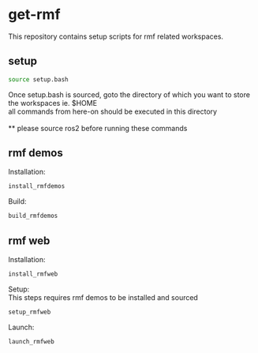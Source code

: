 # get-rmf
This repository contains setup scripts for rmf related workspaces.

## setup
``` bash
source setup.bash
```
Once setup.bash is sourced, goto the directory of which you want to store the workspaces ie. $HOME <br>
all commands from here-on should be executed in this directory
<br><br>
** please source ros2 before running these commands

## rmf demos
Installation:
``` bash
install_rmfdemos
```

Build:
``` bash
build_rmfdemos
```

## rmf web
Installation:
``` bash
install_rmfweb
```

Setup: <br>
This steps requires rmf demos to be installed and sourced
``` bash
setup_rmfweb
```

Launch: <br>
``` bash
launch_rmfweb
```

